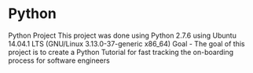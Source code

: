 # Python
Python Project
This project was done using Python 2.7.6 using Ubuntu 14.04.1 LTS (GNU/Linux 3.13.0-37-generic x86_64)
Goal - The goal of this project is to create a Python Tutorial for fast tracking the on-boarding process for software engineers
